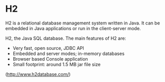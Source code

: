 # H2

H2 is a relational database management system written in Java. It can be embedded in Java applications or run in the client-server mode.

H2, the Java SQL database. The main features of H2 are:
* Very fast, open source, JDBC API
* Embedded and server modes; in-memory databases
* Browser based Console application
* Small footprint: around 1.5 MB jar file size  

(http://www.h2database.com/)
